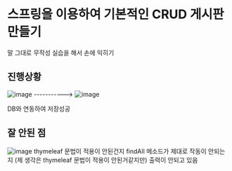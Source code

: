 # 스프링을 이용하여 기본적인 CRUD 게시판 만들기 
말 그대로 무작성 실습을 해서 손에 익히기

## 진행상황

![image](https://user-images.githubusercontent.com/94429120/220396667-30657674-d57c-4b0c-9e3c-629b2ab681ca.png)     ----------->       ![image](https://user-images.githubusercontent.com/94429120/220396794-af9e772d-f6f8-4969-b54a-bcb62e767d62.png)

DB와 연동하여 저장성공

## 잘 안된 점

![image](https://user-images.githubusercontent.com/94429120/220397418-7dc2307d-4f30-4736-8e67-a74c26495245.png)
thymeleaf 문법이 적용이 안된건지 findAll 메소드가 제대로 작동이 안되는지 (제 생각은 thymeleaf 문법이 적용이 안된거같지만) 출력이 안되고 있음
